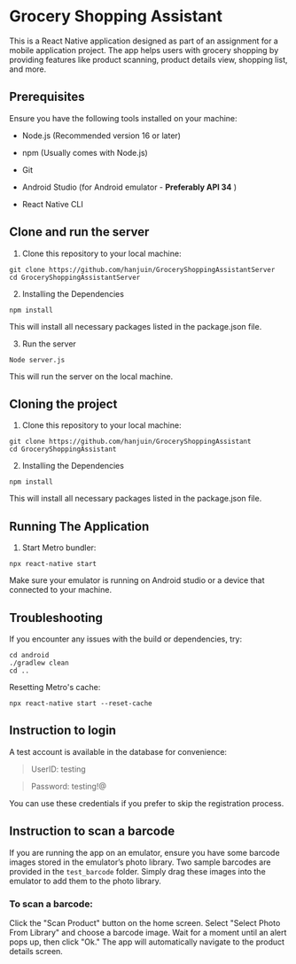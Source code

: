 # Grocery Shopping Assistant

This is a React Native application designed as part of an assignment for a mobile application project. The app helps users with grocery shopping by providing features like product scanning, product details view, shopping list, and more.

## Prerequisites

Ensure you have the following tools installed on your machine:

- Node.js (Recommended version 16 or later)

- npm (Usually comes with Node.js)

- Git

- Android Studio (for Android emulator - **Preferably API 34** ) 

- React Native CLI

## Clone and run the server

1. Clone this repository to your local machine:
```
git clone https://github.com/hanjuin/GroceryShoppingAssistantServer
cd GroceryShoppingAssistantServer
```

2. Installing the Dependencies
```
npm install
```
This will install all necessary packages listed in the package.json file.

3. Run the server
```
Node server.js
```
This will run the server on the local machine.


## Cloning the project

1. Clone this repository to your local machine:

```
git clone https://github.com/hanjuin/GroceryShoppingAssistant
cd GroceryShoppingAssistant
```

2. Installing the Dependencies
```
npm install
```
This will install all necessary packages listed in the package.json file.

## Running The Application
1. Start Metro bundler:
```
npx react-native start
```
Make sure your emulator is running on Android studio or a device that connected to your machine. 


## Troubleshooting
If you encounter any issues with the build or dependencies, try:
```
cd android
./gradlew clean
cd ..
```
Resetting Metro's cache:
```
npx react-native start --reset-cache
```

## Instruction to login
A test account is available in the database for convenience:

> UserID: testing

> Password: testing!@

You can use these credentials if you prefer to skip the registration process.

## Instruction to scan a barcode
If you are running the app on an emulator, ensure you have some barcode images stored in the emulator’s photo library. 
Two sample barcodes are provided in the `test_barcode` folder. 
Simply drag these images into the emulator to add them to the photo library.

### To scan a barcode:

Click the "Scan Product" button on the home screen.
Select "Select Photo From Library" and choose a barcode image.
Wait for a moment until an alert pops up, then click "Ok."
The app will automatically navigate to the product details screen.
